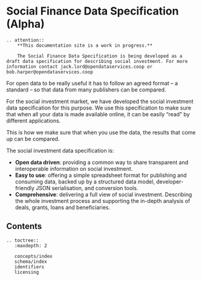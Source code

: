 Social Finance Data Specification (Alpha)
==============================
```eval_rst
.. attention::
    **This documentation site is a work in progress.**

    The Social Finance Data Specification is being developed as a draft data specification for describing social investment. For more information contact jack.lord@opendataservices.coop or bob.harper@opendataservices.coop

```

For open data to be really useful it has to follow an agreed format – a standard – so that data from many publishers can be compared.

For the social investment market, we have developed the social investment data specification for this purpose. We use this specification to make sure that when all your data is made available online, it can be easily “read” by different applications.

This is how we make sure that when you use the data, the results that come up can be compared.

The social investment data specification is:

* **Open data driven**: providing a common way to share transparent and interoperable information on social investment.
* **Easy to use**: offering a simple spreadsheet format for publishing and consuming data, backed up by a structured data model, developer-friendly JSON serialisation, and conversion tools.
* **Comprehensive**: delivering a full view of social investment. Describing the whole investment process and supporting the in-depth analysis of deals, grants, loans and beneficiaries.

## Contents

```eval_rst
.. toctree::
   :maxdepth: 2

   concepts/index
   schema/index
   identifiers
   licensing

```
